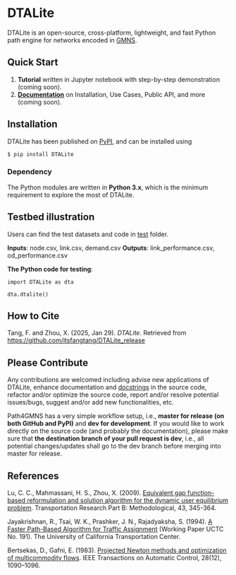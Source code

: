 # DTALite
DTALite is an open-source, cross-platform, lightweight, and fast Python path engine for networks encoded in [GMNS](https://github.com/zephyr-data-specs/GMNS).


## Quick Start

1. **Tutorial** written in Jupyter notebook with step-by-step demonstration (coming soon).
2. **[Documentation](https://path4gmns.readthedocs.io/en/stable/)** on Installation, Use Cases, Public API, and more (coming soon).


## Installation
DTALite has been published on [PyPI](https://pypi.org/project/DTALite/0.0.1.post1/), and can be installed using
```
$ pip install DTALite
```

### Dependency
The Python modules are written in **Python 3.x**, which is the minimum requirement to explore the most of DTALite.


## Testbed illustration
Users can find the test datasets and code in [test](https://github.com/itsfangtang/DTALite_release/tree/main/test) folder.

**Inputs**: node.csv, link.csv, demand.csv
**Outputs**: link_performance.csv,  od_performance.csv

**The Python code for testing**:
```
import DTALite as dta

dta.dtalite()
```

## How to Cite

Tang, F. and Zhou, X. (2025, Jan 29). *DTALite*. Retrieved from https://github.com/itsfangtang/DTALite_release


## Please Contribute

Any contributions are welcomed including advise new applications of DTALite, enhance documentation and [docstrings](https://docs.python-guide.org/writing/documentation/#writing-docstrings) in the source code, refactor and/or optimize the source code, report and/or resolve potential issues/bugs, suggest and/or add new functionalities, etc.

Path4GMNS has a very simple workflow setup, i.e., **master for release (on both GitHub and PyPI)** and **dev for development**. If you would like to work directly on the source code (and probably the documentation), please make sure that **the destination branch of your pull request is dev**, i.e., all potential changes/updates shall go to the dev branch before merging into master for release.


## References
Lu, C. C., Mahmassani, H. S., Zhou, X. (2009). [Equivalent gap function-based reformulation and solution algorithm for the dynamic user equilibrium problem](https://www.sciencedirect.com/science/article/abs/pii/S0191261508000829). Transportation Research Part B: Methodological, 43, 345-364.

Jayakrishnan, R., Tsai, W. K., Prashker, J. N., Rajadyaksha, S. (1994). [A Faster Path-Based Algorithm for Traffic Assignment](https://escholarship.org/uc/item/2hf4541x) (Working Paper UCTC No. 191). The University of California Transportation Center.

Bertsekas, D., Gafni, E. (1983). [Projected Newton methods and optimization of multicommodity flows](https://web.mit.edu/dimitrib/www/Gafni_Newton.pdf). IEEE Transactions on Automatic Control, 28(12), 1090–1096.